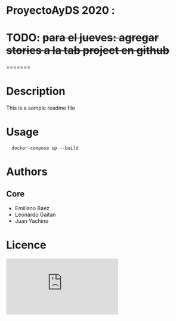 # ProyectoAyDS 2020 :
# 
# 
# TODO: ~~para el jueves: agregar stories a la tab project en github~~
=======
# Description

This is a sample readme file 

# Usage

```
  docker-compose up --build
```


# Authors

## Core

  * Emiliano Baez
  * Leonardo Gaitan
  * Juan Yachino

# Licence
![Licence](https://github.com/juanyachino/notifications/blob/master/LICENSE.txt)  

